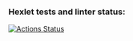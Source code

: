 ### Hexlet tests and linter status:
[![Actions Status](https://github.com/cryzen/python-project-lvl1/workflows/hexlet-check/badge.svg)](https://github.com/cryzen/python-project-lvl1/actions)